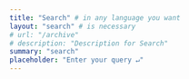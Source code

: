 ```yaml
---
title: "Search" # in any language you want
layout: "search" # is necessary
# url: "/archive"
# description: "Description for Search"
summary: "search"
placeholder: "Enter your query ↵"
---
```

